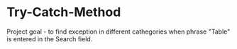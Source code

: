 # Try-Catch-Method
Project goal - to find exception in different cathegories when phrase "Table" is entered in the Search field. 
